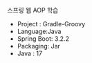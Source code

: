 스프링 웹 AOP 학습

- Project : Gradle-Groovy
- Language:Java
- Spring Boot: 3.2.2
- Packaging: Jar
- Java : 17
